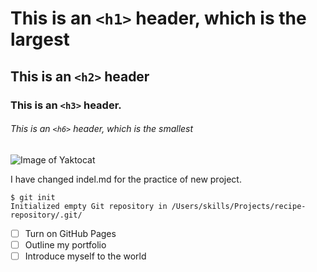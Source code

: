 # This is an `<h1>` header, which is the largest

## This is an `<h2>` header

### This is an `<h3>` header.

###### This is an `<h6>` header, which is the smallest

![Image of Yaktocat](https://octodex.github.com/images/yaktocat.png)

I have changed indel.md for the practice of new project.

```
$ git init
Initialized empty Git repository in /Users/skills/Projects/recipe-repository/.git/
```

- [ ] Turn on GitHub Pages
- [ ] Outline my portfolio
- [ ] Introduce myself to the world
